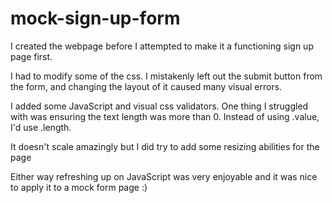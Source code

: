 # mock-sign-up-form

I created the webpage before I attempted to make it a functioning sign up page first.

I had to modify some of the css. I mistakenly left out the submit button from the form, and changing the layout of it caused many visual errors.

I added some JavaScript and visual css validators. One thing I struggled with was ensuring the text length was more than 0. Instead of using .value, I'd use .length.

It doesn't scale amazingly but I did try to add some resizing abilities for the page

Either way refreshing up on JavaScript was very enjoyable and it was nice to apply it to a mock form page :)
